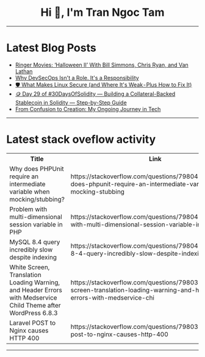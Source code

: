 <h1 align="center">Hi 👋, I'm Tran Ngoc Tam</h1>

---

# Latest Blog Posts 
<!-- BLOG-POST-LIST:START -->
- [Ringer Movies: ‘Halloween II’ With Bill Simmons, Chris Ryan, and Van Lathan](https://dev.to/popcorn_movies/ringer-movies-halloween-ii-with-bill-simmons-chris-ryan-and-van-lathan-4fd1)
- [Why DevSecOps Isn&#39;t a Role. It&#39;s a Responsibility](https://dev.to/anderson_leite/why-devsecops-isnt-a-role-its-a-responsibility-69m)
- [🛡️ What Makes Linux Secure &lpar;and Where It&#39;s Weak - Plus How to Fix It&rpar;](https://dev.to/secbyshresth/what-makes-linux-secure-and-where-its-weak-plus-how-to-fix-it-2kpi)
- [🪙 Day 29 of #30DaysOfSolidity — Building a Collateral-Backed Stablecoin in Solidity — Step-by-Step Guide](https://dev.to/sauravkumar8178/day-29-of-30daysofsolidity-building-a-collateral-backed-stablecoin-in-solidity-step-by-step-6dd)
- [From Confusion to Creation: My Ongoing Journey in Tech](https://dev.to/bishopkbb/from-confusion-to-creation-my-ongoing-journey-in-tech-36h0)
<!-- BLOG-POST-LIST:END -->

---

# Latest stack oveflow activity
<table>
  <tr><th>Title</th><th>Link</th></tr>
  <!-- STACKOVERFLOW:START --><tr><td>Why does PHPUnit require an intermediate variable when mocking/stubbing?</td><td>https://stackoverflow.com/questions/79804220/why-does-phpunit-require-an-intermediate-variable-when-mocking-stubbing</td></tr><tr><td>Problem with multi-dimensional session variable in PHP</td><td>https://stackoverflow.com/questions/79804205/problem-with-multi-dimensional-session-variable-in-php</td></tr><tr><td>MySQL 8.4 query incredibly slow despite indexing</td><td>https://stackoverflow.com/questions/79804138/mysql-8-4-query-incredibly-slow-despite-indexing</td></tr><tr><td>White Screen, Translation Loading Warning, and Header Errors with Medservice Child Theme after WordPress 6.8.3</td><td>https://stackoverflow.com/questions/79803772/white-screen-translation-loading-warning-and-header-errors-with-medservice-chi</td></tr><tr><td>Laravel POST to Nginx causes HTTP 400</td><td>https://stackoverflow.com/questions/79803577/laravel-post-to-nginx-causes-http-400</td></tr><!-- STACKOVERFLOW:END -->
</table>

---


